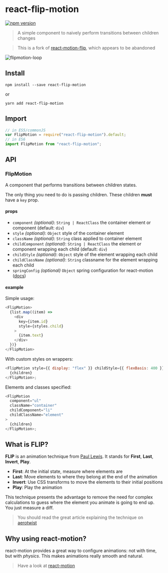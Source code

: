 # react-flip-motion

[![npm version](https://img.shields.io/npm/v/react-flip-motion.svg?style=flat)](https://www.npmjs.com/package/react-flip-motion)

> A simple component to naively perform transitions between children changes

> This is a fork of
> [react-motion-flip](https://github.com/bloodyowl/react-motion-flip), which
> appears to be abandoned

![flipmotion-loop](https://user-images.githubusercontent.com/13281350/33279420-c25b0856-d39e-11e7-9406-0930aa204655.gif)

## Install

```console
npm install --save react-flip-motion
```

or

```console
yarn add react-flip-motion
```

## Import

```javascript
// in ES5/commonJS
var FlipMotion = require("react-flip-motion").default;
// in ES6
import FlipMotion from "react-flip-motion";
```

## API

### FlipMotion

A component that performs transitions between children states.

The only thing you need to do is passing children. These children **must** have
a `key` prop.

#### props

* `component` _(optional)_: `String | ReactClass` the container element or
  component (default: `div`)
* `style` _(optional)_: `Object` style of the container element
* `className` _(optional)_: `String` class applied to container element
* `childComponent` _(optional)_: `String | ReactClass` the element or component
  wrapping each child (default: `div`)
* `childStyle` _(optional)_: `Object` style of the element wrapping each child
* `childClassName` _(optional)_: `String` classname for the element wrapping
  each child
* `springConfig` _(optional)_ `Object` spring configuration for react-motion
  ([docs](https://github.com/chenglou/react-motion#--spring-val-number-config-springhelperconfig--opaqueconfig))

#### example

Simple usage:

```javascript
<FlipMotion>
  {list.map((item) =>
    <div
      key={item.id}
      style={styles.child}
    >
      {item.text}
    </div>
  })}
</FlipMotion>
```

With custom styles on wrappers:

```javascript
<FlipMotion style={{ display: "flex" }} childStyle={{ flexBasis: 400 }}>
  {children}
</FlipMotion>;
```

Elements and classes specified:

```javascript
<FlipMotion
  component="ul"
  className="container"
  childComponent="li"
  childClassName="element"
>
  {children}
</FlipMotion>;
```

## What is FLIP?

**FLIP** is an animation technique from
[Paul Lewis](https://twitter.com/aerotwist). It stands for **First**, **Last**,
**Invert**, **Play**.

* **First**: At the initial state, measure where elements are
* **Last**: Move elements to where they belong at the end of the animation
* **Invert**: Use CSS transforms to move the elements to their initial positions
* **Play**: Play the animation

This technique presents the advantage to remove the need for complex
calculations to guess where the element you animate is going to end up. You just
measure a diff.

> You should read the great article explaining the technique on
> [aerotwist](https://aerotwist.com/blog/flip-your-animations/)

## Why using react-motion?

react-motion provides a great way to configure animations: not with time, but
with _physics_. This makes animations really smooth and natural.

> Have a look at
> [react-motion](https://github.com/chenglou/react-motion/#what-does-this-library-try-to-solve)
